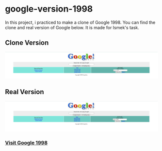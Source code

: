 ﻿# google-version-1998

In this project, i practiced to make a clone of Google 1998. You can find the clone and real version of Google below. It is made for Ismek's task.

## Clone Version 
![Clone Version](./img/Screenshot1.png)

## Real Version
![Real Version](./img/RealOne.png)

### [Visit Google 1998](https://web.archive.org/web/19981202230410if_/http://www.google.com/)
